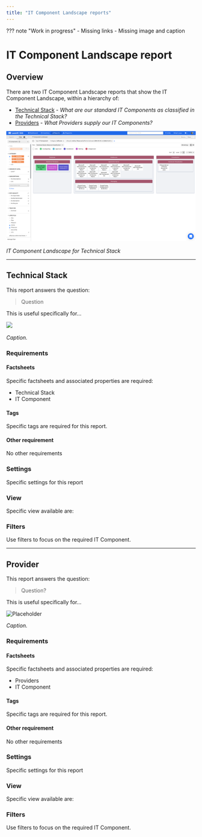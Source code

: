 ```yaml
---
title: "IT Component Landscape reports"
---
```


??? note "Work in progress"
    - Missing links
    - Missing image and caption

# IT Component Landscape report

## Overview

There are two IT Component Landscape reports that show the IT Component Landscape, within a hierarchy of:

- [Technical Stack]() - *What are our standard IT Components as classified in the Technical Stack?*
- [Providers]() - *What Providers supply our IT Components?*


[![Application Landscape report](/assets/images/it-component-landscape.png)](/assets/images/it-component-landscape.png)

<!--
![](https://www.leanix.net/hubfs/techrisk-redundant-components-8-Col-XL.svg)
-->

*IT Component Landscape for Technical Stack*

--- 

## Technical Stack

This report answers the question:

>Question

This is useful specifically for... 

![](https://files.readme.io/b79a1bb-Picture1.png)

*Caption.*

### Requirements

#### Factsheets

Specific factsheets and associated properties are required:

- Technical Stack
- IT Component
    
#### Tags 

Specific tags are required for this report.

#### Other requirement

No other requirements

### Settings

Specific settings for this report 

### View

Specific view available are: 

### Filters

Use filters to focus on the required IT Component.

--- 

## Provider

This report answers the question:

>Question?

This is useful specifically for... 

![Placeholder](https://dummyimage.com/800x450/eee/aaa)

*Caption.*

### Requirements

#### Factsheets

Specific factsheets and associated properties are required:

- Providers 
- IT Component
    
#### Tags 

Specific tags are required for this report.

#### Other requirement

No other requirements

### Settings

Specific settings for this report 

### View

Specific view available are: 

### Filters

Use filters to focus on the required IT Component.
